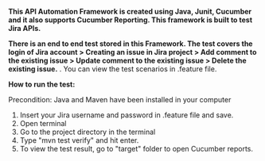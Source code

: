
**This API Automation Framework is created using Java, Junit, Cucumber and it also supports Cucumber Reporting. This framework is built to test Jira APIs.**

**There is an end to end test stored in this Framework. The test covers the login of Jira account > Creating an issue in Jira project > Add comment to the existing issue > Update comment to the existing issue > Delete the existing issue.**
.
You can view the test scenarios in .feature file.

**How to run the test:**

Precondition: Java and Maven have been installed in your computer

1) Insert your Jira username and password in .feature file and save.
2) Open terminal
3) Go to the project directory in the terminal
4) Type "mvn test verify" and hit enter.
5) To view the test result, go to "target" folder to open Cucumber reports.






